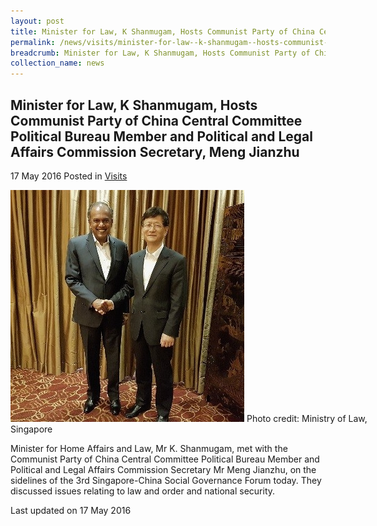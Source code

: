 ```yaml
---
layout: post
title: Minister for Law, K Shanmugam, Hosts Communist Party of China Central Committee Political Bureau Member and Political and Legal Affairs Commission Secretary, Meng Jianzhu
permalink: /news/visits/minister-for-law--k-shanmugam--hosts-communist-party-of-china-ce/
breadcrumb: Minister for Law, K Shanmugam, Hosts Communist Party of China Central Committee Political Bureau Member and Political and Legal Affairs Commission Secretary, Meng Jianzhu
collection_name: news
---
```


<style>
.image {width: 600px;}
.image img {max-width: 100%;}
</style>

Minister for Law, K Shanmugam, Hosts Communist Party of China Central Committee Political Bureau Member and Political and Legal Affairs Commission Secretary, Meng Jianzhu
---

17 May 2016 Posted in [Visits](/news/visits/)

<div class="image">
  <img src="/images/1463479864942.jpg/" alt="image of mr k shanmugam and mr meng jianzhu">
  Photo credit: Ministry of Law, Singapore

</div>

Minister for Home Affairs and Law, Mr K. Shanmugam, met with the Communist Party of China Central Committee Political Bureau Member and Political and Legal Affairs Commission Secretary Mr Meng Jianzhu, on the sidelines of the 3rd Singapore-China Social Governance Forum today. They discussed issues relating to law and order and national security.

<p class="right-side-updated">Last updated on 17 May 2016</p>
